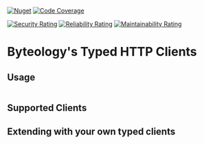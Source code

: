 [![Nuget](https://img.shields.io/nuget/v/Byteology.TypedHttpClients?style=for-the-badge)](https://www.nuget.org/packages/Byteology.TypedHttpClients/)
[![Code Coverage](https://img.shields.io/sonar/coverage/Byteology_typed-http-clients/master?color=%2310a910&server=https%3A%2F%2Fsonarcloud.io&style=for-the-badge)](https://sonarcloud.io/dashboard?id=Byteology_typed-http-clients)

[![Security Rating](https://sonarcloud.io/api/project_badges/measure?project=Byteology_typed-http-clients&metric=security_rating)](https://sonarcloud.io/dashboard?id=Byteology_typed-http-clients) 
[![Reliability Rating](https://sonarcloud.io/api/project_badges/measure?project=Byteology_typed-http-clients&metric=reliability_rating)](https://sonarcloud.io/dashboard?id=Byteology_typed-http-clients)
[![Maintainability Rating](https://sonarcloud.io/api/project_badges/measure?project=Byteology_typed-http-clients&metric=sqale_rating)](https://sonarcloud.io/dashboard?id=Byteology_typed-http-clients)

# Byteology's Typed HTTP Clients


## Usage

```c#

```

## Supported Clients

## Extending with your own typed clients
